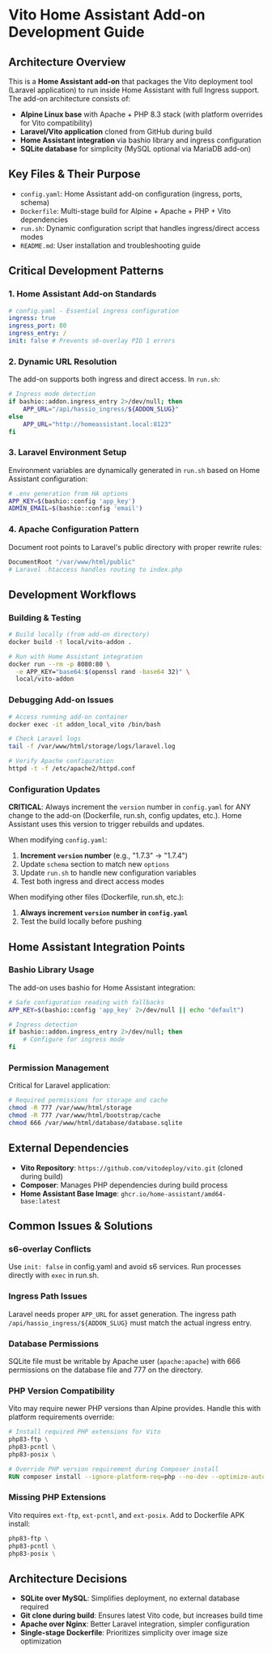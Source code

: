 # Vito Home Assistant Add-on Development Guide

## Architecture Overview

This is a **Home Assistant add-on** that packages the Vito deployment tool (Laravel application) to run inside Home Assistant with full Ingress support. The add-on architecture consists of:

- **Alpine Linux base** with Apache + PHP 8.3 stack (with platform overrides for Vito compatibility)
- **Laravel/Vito application** cloned from GitHub during build
- **Home Assistant integration** via bashio library and ingress configuration
- **SQLite database** for simplicity (MySQL optional via MariaDB add-on)

## Key Files & Their Purpose

- `config.yaml`: Home Assistant add-on configuration (ingress, ports, schema)
- `Dockerfile`: Multi-stage build for Alpine + Apache + PHP + Vito dependencies
- `run.sh`: Dynamic configuration script that handles ingress/direct access modes
- `README.md`: User installation and troubleshooting guide

## Critical Development Patterns

### 1. Home Assistant Add-on Standards

```yaml
# config.yaml - Essential ingress configuration
ingress: true
ingress_port: 80
ingress_entry: /
init: false # Prevents s6-overlay PID 1 errors
```

### 2. Dynamic URL Resolution

The add-on supports both ingress and direct access. In `run.sh`:

```bash
# Ingress mode detection
if bashio::addon.ingress_entry 2>/dev/null; then
    APP_URL="/api/hassio_ingress/${ADDON_SLUG}"
else
    APP_URL="http://homeassistant.local:8123"
fi
```

### 3. Laravel Environment Setup

Environment variables are dynamically generated in `run.sh` based on Home Assistant configuration:

```bash
# .env generation from HA options
APP_KEY=$(bashio::config 'app_key')
ADMIN_EMAIL=$(bashio::config 'email')
```

### 4. Apache Configuration Pattern

Document root points to Laravel's public directory with proper rewrite rules:

```apache
DocumentRoot "/var/www/html/public"
# Laravel .htaccess handles routing to index.php
```

## Development Workflows

### Building & Testing

```bash
# Build locally (from add-on directory)
docker build -t local/vito-addon .

# Run with Home Assistant integration
docker run --rm -p 8080:80 \
  -e APP_KEY="base64:$(openssl rand -base64 32)" \
  local/vito-addon
```

### Debugging Add-on Issues

```bash
# Access running add-on container
docker exec -it addon_local_vito /bin/bash

# Check Laravel logs
tail -f /var/www/html/storage/logs/laravel.log

# Verify Apache configuration
httpd -t -f /etc/apache2/httpd.conf
```

### Configuration Updates

**CRITICAL**: Always increment the `version` number in `config.yaml` for ANY change to the add-on (Dockerfile, run.sh, config updates, etc.). Home Assistant uses this version to trigger rebuilds and updates.

When modifying `config.yaml`:
1. **Increment `version` number** (e.g., "1.7.3" → "1.7.4")
2. Update `schema` section to match new `options`
3. Update `run.sh` to handle new configuration variables
4. Test both ingress and direct access modes

When modifying other files (Dockerfile, run.sh, etc.):
1. **Always increment `version` number in `config.yaml`**
2. Test the build locally before pushing

## Home Assistant Integration Points

### Bashio Library Usage

The add-on uses bashio for Home Assistant integration:

```bash
# Safe configuration reading with fallbacks
APP_KEY=$(bashio::config 'app_key' 2>/dev/null || echo "default")

# Ingress detection
if bashio::addon.ingress_entry 2>/dev/null; then
    # Configure for ingress mode
fi
```

### Permission Management

Critical for Laravel application:

```bash
# Required permissions for storage and cache
chmod -R 777 /var/www/html/storage
chmod -R 777 /var/www/html/bootstrap/cache
chmod 666 /var/www/html/database/database.sqlite
```

## External Dependencies

- **Vito Repository**: `https://github.com/vitodeploy/vito.git` (cloned during build)
- **Composer**: Manages PHP dependencies during build process
- **Home Assistant Base Image**: `ghcr.io/home-assistant/amd64-base:latest`

## Common Issues & Solutions

### s6-overlay Conflicts

Use `init: false` in config.yaml and avoid s6 services. Run processes directly with `exec` in run.sh.

### Ingress Path Issues

Laravel needs proper `APP_URL` for asset generation. The ingress path `/api/hassio_ingress/${ADDON_SLUG}` must match the actual ingress entry.

### Database Permissions

SQLite file must be writable by Apache user (`apache:apache`) with 666 permissions on the database file and 777 on the directory.

### PHP Version Compatibility

Vito may require newer PHP versions than Alpine provides. Handle this with platform requirements override:

```dockerfile
# Install required PHP extensions for Vito
php83-ftp \
php83-pcntl \
php83-posix \

# Override PHP version requirement during Composer install
RUN composer install --ignore-platform-req=php --no-dev --optimize-autoloader
```

### Missing PHP Extensions

Vito requires `ext-ftp`, `ext-pcntl`, and `ext-posix`. Add to Dockerfile APK install:

```dockerfile
php83-ftp \
php83-pcntl \
php83-posix \
```

## Architecture Decisions

- **SQLite over MySQL**: Simplifies deployment, no external database required
- **Git clone during build**: Ensures latest Vito code, but increases build time
- **Apache over Nginx**: Better Laravel integration, simpler configuration
- **Single-stage Dockerfile**: Prioritizes simplicity over image size optimization
